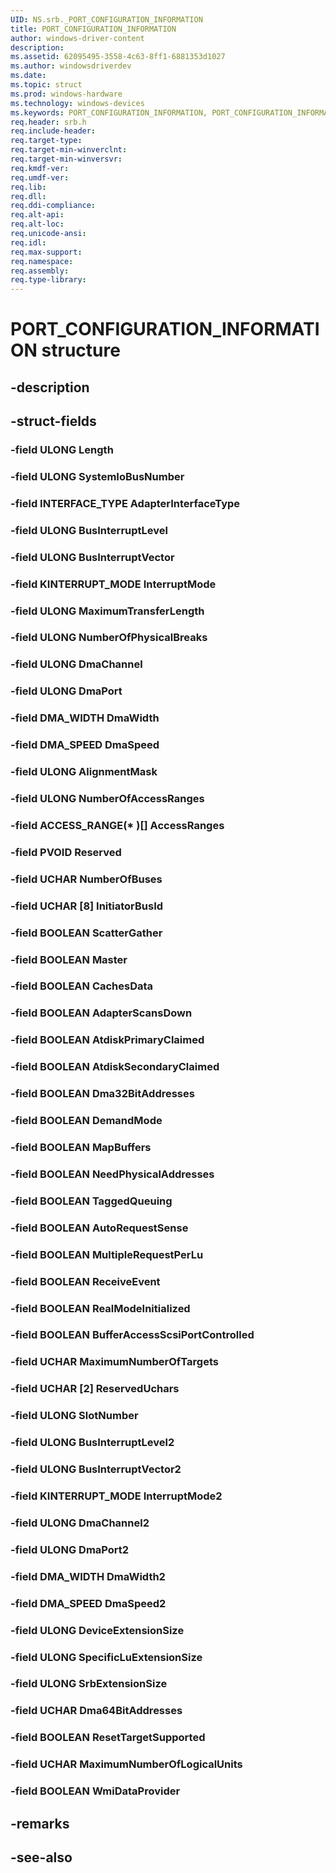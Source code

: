 ```yaml
---
UID: NS.srb._PORT_CONFIGURATION_INFORMATION
title: PORT_CONFIGURATION_INFORMATION
author: windows-driver-content
description: 
ms.assetid: 62095495-3558-4c63-8ff1-6881353d1027
ms.author: windowsdriverdev
ms.date: 
ms.topic: struct
ms.prod: windows-hardware
ms.technology: windows-devices
ms.keywords: PORT_CONFIGURATION_INFORMATION, PORT_CONFIGURATION_INFORMATION, *PPORT_CONFIGURATION_INFORMATION
req.header: srb.h
req.include-header:
req.target-type:
req.target-min-winverclnt:
req.target-min-winversvr:
req.kmdf-ver:
req.umdf-ver:
req.lib:
req.dll:
req.ddi-compliance:
req.alt-api:
req.alt-loc:
req.unicode-ansi:
req.idl:
req.max-support:
req.namespace:
req.assembly:
req.type-library:
---
```


# PORT_CONFIGURATION_INFORMATION structure

## -description



## -struct-fields

### -field ULONG Length			
 	
### -field ULONG SystemIoBusNumber			
 	
### -field INTERFACE_TYPE AdapterInterfaceType			
 	
### -field ULONG BusInterruptLevel			
 	
### -field ULONG BusInterruptVector			
 	
### -field KINTERRUPT_MODE InterruptMode			
 	
### -field ULONG MaximumTransferLength			
 	
### -field ULONG NumberOfPhysicalBreaks			
 	
### -field ULONG DmaChannel			
 	
### -field ULONG DmaPort			
 	
### -field DMA_WIDTH DmaWidth			
 	
### -field DMA_SPEED DmaSpeed			
 	
### -field ULONG AlignmentMask			
 	
### -field ULONG NumberOfAccessRanges			
 	
### -field ACCESS_RANGE(* )[] AccessRanges			
 	
### -field PVOID Reserved			
 	
### -field UCHAR NumberOfBuses			
 	
### -field UCHAR [8] InitiatorBusId			
 	
### -field BOOLEAN ScatterGather			
 	
### -field BOOLEAN Master			
 	
### -field BOOLEAN CachesData			
 	
### -field BOOLEAN AdapterScansDown			
 	
### -field BOOLEAN AtdiskPrimaryClaimed			
 	
### -field BOOLEAN AtdiskSecondaryClaimed			
 	
### -field BOOLEAN Dma32BitAddresses			
 	
### -field BOOLEAN DemandMode			
 	
### -field BOOLEAN MapBuffers			
 	
### -field BOOLEAN NeedPhysicalAddresses			
 	
### -field BOOLEAN TaggedQueuing			
 	
### -field BOOLEAN AutoRequestSense			
 	
### -field BOOLEAN MultipleRequestPerLu			
 	
### -field BOOLEAN ReceiveEvent			
 	
### -field BOOLEAN RealModeInitialized			
 	
### -field BOOLEAN BufferAccessScsiPortControlled			
 	
### -field UCHAR MaximumNumberOfTargets			
 	
### -field UCHAR [2] ReservedUchars			
 	
### -field ULONG SlotNumber			
 	
### -field ULONG BusInterruptLevel2			
 	
### -field ULONG BusInterruptVector2			
 	
### -field KINTERRUPT_MODE InterruptMode2			
 	
### -field ULONG DmaChannel2			
 	
### -field ULONG DmaPort2			
 	
### -field DMA_WIDTH DmaWidth2			
 	
### -field DMA_SPEED DmaSpeed2			
 	
### -field ULONG DeviceExtensionSize			
 	
### -field ULONG SpecificLuExtensionSize			
 	
### -field ULONG SrbExtensionSize			
 	
### -field UCHAR Dma64BitAddresses			
 	
### -field BOOLEAN ResetTargetSupported			
 	
### -field UCHAR MaximumNumberOfLogicalUnits			
 	
### -field BOOLEAN WmiDataProvider			
 	
## -remarks

## -see-also